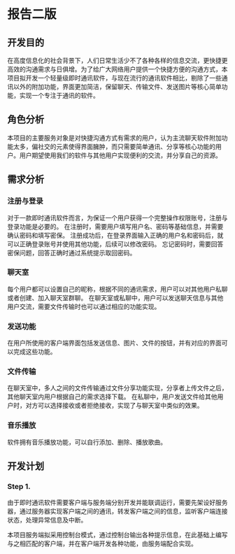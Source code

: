 # 报告二版

## 开发目的

  在高度信息化的社会背景下，人们日常生活少不了各种各样的信息交流，更快捷更高效的沟通需求与日俱增。为了给广大网络用户提供一个快捷方便的沟通方式，本项目拟开发一个轻量级即时通讯软件，与现在流行的通讯软件相比，剔除了一些通讯以外的附加功能，界面更加简洁，保留聊天、传输文件、发送图片等核心简单功能，实现一个专注于通讯的软件。
  

## 角色分析

  本项目的主要服务对象是对快捷沟通方式有需求的用户，认为主流聊天软件附加功能太多，偏社交的元素使得界面臃肿，而只需要简单通讯、分享等核心功能的用户。用户期望使用我们的软件与其他用户实现便利的交流，并分享自己的资源。
  
  
## 需求分析

### 注册与登录

  对于一款即时通讯软件而言，为保证一个用户获得一个完整操作权限账号，注册与登录功能是必要的。
  在注册时，需要用户填写用户名、密码等基础信息，并需要确认密码和填写密保。
  注册成功后，在登录界面输入正确的用户名和密码后，就可以正确登录账号并使用其他功能，后续可以修改密码。
  忘记密码时，需要回答密保问题，回答正确时通过系统提示取回密码。
  

### 聊天室
  
  每个用户都可以设置自己的昵称，根据不同的通讯需求，用户可以对其他用户私聊或者创建、加入聊天室群聊。
  在聊天室或私聊中，用户可以发送聊天信息与其他用户交流，需要文件传输时也可以通过相应的功能实现。
  
### 发送功能

  在用户所使用的客户端界面包括发送信息、图片、文件的按钮，并有对应的界面可以完成这些功能。

### 文件传输
  
  在聊天室中，多人之间的文件传输通过文件分享功能实现，分享者上传文件之后，其他聊天室内用户根据自己的需求选择下载。
  在私聊中，用户发送文件给其他用户时，对方可以选择接收或者拒绝接收，实现了与聊天室中类似的效果。

### 音乐播放
  
  软件拥有音乐播放功能，可以自行添加、删除、播放歌曲。
  
## 开发计划

### Step 1.

  由于即时通讯软件需要客户端与服务端分别开发并能联调运行，需要先架设好服务器，通过服务器实现客户端之间的通讯，转发客户端之间的信息，监听客户端连接状态，处理异常信息及中断。
  
  本项目服务端拟采用控制台模式，通过控制台输出各种提示信息，在此基础上编写与之相匹配的客户端，并在客户端开发各种功能，由服务端配合实现。
